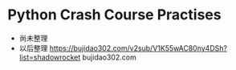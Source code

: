 # Python Crash Course Practises

- 尚未整理
- 以后整理
https://bujidao302.com/v2sub/V1K55wAC80ny4DSh?list=shadowrocket
bujidao302.com
